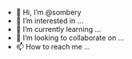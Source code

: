 - 👋 Hi, I’m @sombery
- 👀 I’m interested in ...
- 🌱 I’m currently learning ...
- 💞️ I’m looking to collaborate on ...
- 📫 How to reach me ...

<!---
sombery/sombery is a ✨ special ✨ repository because its `README.md` (this file) appears on your GitHub profile.
You can click the Preview link to take a look at your changes.
--->
